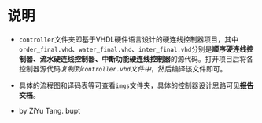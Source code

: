 # 说明
 - `controller`文件夹即基于VHDL硬件语言设计的硬连线控制器项目，其中`order_final.vhd`、`water_final.vhd`、`inter_final.vhd`分别是**顺序硬连线控制器、流水硬连线控制器、中断功能硬连线控制器**的源代码。打开项目后将各控制器源代码*复制到`controller.vhd`文件中*，然后编译该文件即可。

 - 具体的流程图和译码表等可查看`imgs`文件夹，具体的控制器设计思路可见~~**报告文档**~~。
 - by ZiYu Tang. bupt 
